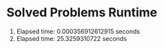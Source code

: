Solved Problems Runtime
=========================

1.  Elapsed time: 0.000356912612915 seconds
10. Elapsed time: 25.3259310722 seconds
